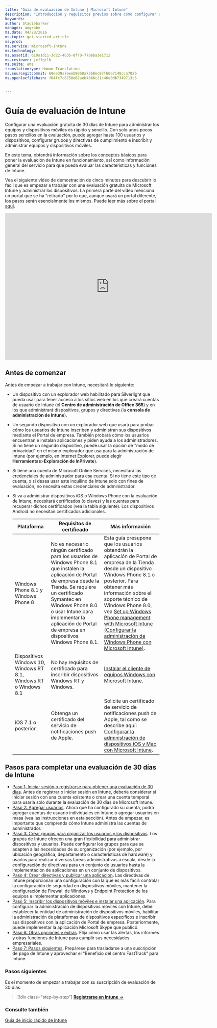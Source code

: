 ```yaml
---
title: "Guía de evaluación de Intune | Microsoft Intune"
description: "Introducción y requisitos previos sobre cómo configurar una evaluación gratuita de 30 días de Intune"
keywords: 
author: Staciebarker
manager: angrobe
ms.date: 04/28/2016
ms.topic: get-started-article
ms.prod: 
ms.service: microsoft-intune
ms.technology: 
ms.assetid: 619a1d11-3d22-4635-8f70-770eba3e1712
ms.reviewer: jeffgilb
ms.suite: ems
translationtype: Human Translation
ms.sourcegitcommit: 60ee39a7eeeb9068a7350ec87f60e7148ccb7826
ms.openlocfilehash: f64fc7c8758e87aeb4866c21c46e0db7349713c5


---
```


# Guía de evaluación de Intune
Configurar una evaluación gratuita de 30 días de Intune para administrar los equipos y dispositivos móviles es rápido y sencillo. Con solo unos pocos pasos sencillos en la evaluación, puede agregar hasta 100 usuarios y dispositivos, configurar grupos y directivas de cumplimiento e inscribir y administrar equipos y dispositivos móviles.

En este tema, obtendrá información sobre los conceptos básicos para poner la evaluación de Intune en funcionamiento, así como información general del servicio para que pueda evaluar las características y funciones de Intune.

Vea el siguiente vídeo de demostración de cinco minutos para descubrir lo fácil que es empezar a trabajar con una evaluación gratuita de Microsoft Intune y administrar los dispositivos. La primera parte del vídeo menciona un portal que se ha "retirado" por lo que, aunque usará un portal diferente, los pasos serán esencialmente los mismos. Puede leer más sobre el portal [aquí](https://docs.microsoft.com/intune/deploy-use/account-portal-merged-with-Office-365).

<iframe width="675" height="480" src="https://www.youtube.com/embed/ltcZvm4VOFU" frameborder="0" allowfullscreen></iframe>

## Antes de comenzar
Antes de empezar a trabajar con Intune, necesitará lo siguiente:

-   Un dispositivo con un explorador web habilitado para Silverlight que pueda usar para tener acceso a los sitios web en los que creará cuentas de usuario de Intune (el **Centro de administración de Office 365**) y en los que administrará dispositivos, grupos y directivas (la **consola de administración de Intune**).

-   Un segundo dispositivo con un explorador web que usará para probar cómo los usuarios de Intune inscriben y administran sus dispositivos mediante el Portal de empresa. También probará cómo los usuarios encuentran e instalan aplicaciones y piden ayuda a los administradores. Si no tiene un segundo dispositivo, puede usar la opción de "modo de privacidad" en el mismo explorador que usa para la administración de Intune (por ejemplo, en Internet Explorer, puede elegir **Herramientas**&gt;**Exploración de InPrivate**).

-   Si tiene una cuenta de Microsoft Online Services, necesitará las credenciales de administrador para esa cuenta. Si no tiene este tipo de cuenta, o si desea usar este inquilino de Intune solo con fines de evaluación, no necesita estas credenciales de administrador.

-   Si va a administrar dispositivos iOS o Windows Phone con la evaluación de Intune, necesitará certificados (o claves) y las cuentas para recuperar dichos certificados (vea la tabla siguiente). Los dispositivos Android no necesitan certificados adicionales.

    |Plataforma|Requisitos de certificado|Más información|
    |------------|----------------------------|--------------------|
    |Windows Phone 8.1 y Windows Phone 8 |No es necesario ningún certificado para los usuarios de Windows Phone 8.1 que instalen la aplicación de Portal de empresa desde la Tienda. Se requiere un certificado Symantec en Windows Phone 8.0 o usar Intune para implementar la aplicación de Portal de empresa en dispositivos Windows Phone 8.1.|Esta guía presupone que los usuarios obtendrán la aplicación de Portal de empresa de la Tienda desde un dispositivo Windows Phone 8.1 o posterior. Para obtener más información sobre el soporte técnico de Windows Phone 8.0, vea [Set up Windows Phone management with Microsoft Intune (Configurar la administración de Windows Phone con Microsoft Intune)](/Intune/Deploy-Use/set-up-windows-phone-management-with-microsoft-intune).|
    |Dispositivos Windows 10, Windows RT 8.1, Windows RT o Windows 8.1|No hay requisitos de certificado para inscribir dispositivos Windows RT y Windows.|[Instalar el cliente de equipos Windows con Microsoft Intune](/Intune/Deploy-Use/install-the-windows-pc-client-with-microsoft-intune).|
    |iOS 7.1 o posterior|Obtenga un certificado del servicio de notificaciones push de Apple.|Solicite un certificado de servicio de notificaciones push de Apple, tal como se describe aquí: [Configurar la administración de dispositivos iOS y Mac con Microsoft Intune](/Intune/Deploy-Use/set-up-ios-and-mac-management-with-microsoft-intune).|

## Pasos para completar una evaluación de 30 días de Intune
- [Paso 1: Iniciar sesión o registrarse para obtener una evaluación de 30 días](get-started-with-a-30-day-trial-of-microsoft-intune-step-1.md). Antes de registrar o iniciar sesión en Intune, debería considerar si iniciar sesión con una cuenta existente o crear una cuenta temporal para usarla solo durante la evaluación de 30 días de Microsoft Intune.
- [Paso 2: Agregar usuarios](get-started-with-a-30-day-trial-of-microsoft-intune-step-2.md). Ahora que ha configurado su cuenta, podrá agregar cuentas de usuario individuales en Intune o agregar usuarios en masa (vea las instrucciones en esta sección). Antes de empezar, es importante que comprenda cómo Intune administra las cuentas de administrador.
- [Paso 3: Crear grupos para organizar los usuarios y los dispositivos](get-started-with-a-30-day-trial-of-microsoft-intune-step-3.md). Los grupos de Intune ofrecen una gran flexibilidad para administrar dispositivos y usuarios. Puede configurar los grupos para que se adapten a las necesidades de su organización (por ejemplo, por ubicación geográfica, departamento o características de hardware) y usarlos para realizar diversas tareas administrativas a escala, desde la configuración de directivas para un conjunto de usuarios hasta la implementación de aplicaciones en un conjunto de dispositivos.
- [Paso 4: Crear directivas y publicar una aplicación](get-started-with-a-30-day-trial-of-microsoft-intune-step-4.md). Las directivas de Intune proporcionan una configuración con la que es más fácil: controlar la configuración de seguridad en dispositivos móviles, mantener la configuración de Firewall de Windows y Endpoint Protection de los equipos e implementar aplicaciones.
- [Paso 5: Inscribir los dispositivos móviles e instalar una aplicación](get-started-with-a-30-day-trial-of-microsoft-intune-step-5.md). Para configurar la administración de dispositivos móviles con Intune, debe establecer la entidad de administración de dispositivos móviles, habilitar la administración de plataformas de dispositivos específicos e inscribir sus dispositivos con la aplicación de Portal de empresa. Posteriormente, puede implementar la aplicación Microsoft Skype que publicó.
- [Paso 6: Otras opciones y extras](get-started-with-a-30-day-trial-of-microsoft-intune-step-6.md). Elija cómo usar las alertas, los informes y otras funciones de Intune para cumplir sus necesidades empresariales.
- [Paso 7: Pasos siguientes](get-started-with-a-30-day-trial-of-microsoft-intune-step-7.md). Prepárese para trasladarse a una suscripción de pago de Intune y aprovechar el “Beneficio del centro FastTrack” para Intune.


### Pasos siguientes
Es el momento de empezar a trabajar con su suscripción de evaluación de 30 días.

>[!div class="step-by-step"]
[**Registrarse en Intune** &rarr;](.\get-started-with-a-30-day-trial-of-microsoft-intune-step-1.md)

### Consulte también
[Guía de inicio rápido de Intune](/intune/get-started/start-with-a-paid-subscription-to-microsoft-intune)



<!--HONumber=Jul16_HO4-->


